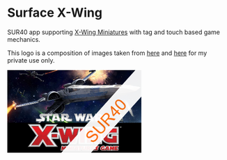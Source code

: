Surface X-Wing
=================
SUR40 app supporting [X-Wing Miniatures](https://www.fantasyflightgames.com/en/products/x-wing/) with tag and touch based game mechanics.


This logo is a composition of images taken from [here](https://www.fantasyflightgames.com/en/products/x-wing/) and [here](http://xwing-miniatures.wikia.com/wiki/X-Wing_Miniatures_Wiki) for my private use only.

![Logo](https://raw.githubusercontent.com/halllo/SurfaceXWing/master/SurfaceXWing/InstalledAppInfo/appIcon.png)